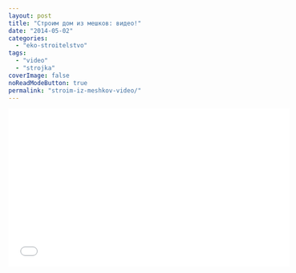 ```yaml
---
layout: post
title: "Строим дом из мешков: видео!"
date: "2014-05-02"
categories: 
  - "eko-stroitelstvo"
tags: 
  - "video"
  - "strojka"
coverImage: false
noReadModeButton: true
permalink: "stroim-iz-meshkov-video/"
---
```


<iframe width="560" height="315" src="//www.youtube.com/embed/iaFg_7qYzzI" frameborder="0" allowfullscreen></iframe>
